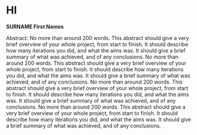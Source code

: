 # HI

**SURNAME First Names**

Abstract: No more than around 200 words. This abstract should give a very brief overview of your whole project, from start to finish. It should describe how many iterations you did, and what the aims was. It should give a brief summary of what was achieved, and of any conclusions. No more than around 200 words. This abstract should give a very brief overview of your whole project, from start to finish. It should describe how many iterations you did, and what the aims was. It should give a brief summary of what was achieved, and of any conclusions. No more than around 200 words. This abstract should give a very brief overview of your whole project, from start to finish. It should describe how many iterations you did, and what the aims was. It should give a brief summary of what was achieved, and of any conclusions. No more than around 200 words. This abstract should give a very brief overview of your whole project, from start to finish. It should describe how many iterations you did, and what the aims was. It should give a brief summary of what was achieved, and of any conclusions.
